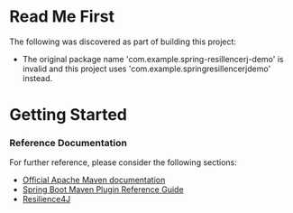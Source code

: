 # Read Me First
The following was discovered as part of building this project:

* The original package name 'com.example.spring-resillencerj-demo' is invalid and this project uses 'com.example.springresillencerjdemo' instead.

# Getting Started

### Reference Documentation
For further reference, please consider the following sections:

* [Official Apache Maven documentation](https://maven.apache.org/guides/index.html)
* [Spring Boot Maven Plugin Reference Guide](https://docs.spring.io/spring-boot/docs/2.2.6.RELEASE/maven-plugin/)
* [Resilience4J](https://cloud.spring.io/spring-cloud-static/spring-cloud-circuitbreaker/current/reference/html)

